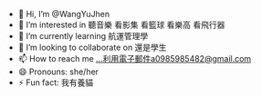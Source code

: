 - 👋 Hi, I’m @WangYuJhen
- 👀 I’m interested in 聽音樂 看影集 看籃球 看樂高 看飛行器
- 🌱 I’m currently learning 航運管理學
- 💞️ I’m looking to collaborate on 還是學生
- 📫 How to reach me ...利用電子郵件a0985985482@gmail.com
- 😄 Pronouns: she/her
- ⚡ Fun fact: 我有養貓

<!---
WangYuJhen/WangYuJhen is a ✨ special ✨ repository because its `README.md` (this file) appears on your GitHub profile.
You can click the Preview link to take a look at your changes.
--->
